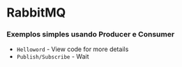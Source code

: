 # RabbitMQ

### Exemplos simples usando Producer e Consumer

* `Helloword` - View code for more details
* `Publish/Subscribe` - Wait
